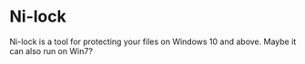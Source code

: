 # Ni-lock
Ni-lock is a tool for protecting your files on Windows 10 and above.
Maybe it can also run on Win7?

